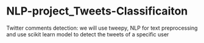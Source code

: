 # NLP-project_Tweets-Classificaiton
Twitter comments detection: we will use tweepy, NLP for text preprocessing and use scikit learn model to detect the tweets of a specific user
